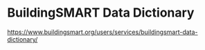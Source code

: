 # BuildingSMART Data Dictionary

https://www.buildingsmart.org/users/services/buildingsmart-data-dictionary/
